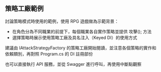 ﻿## 策略工廠範例

討論策略模式時使用的範例，使用 RPG 遊戲做為示範背景：
- 在角色分為不同職業的前提下，每個職業各自實作策略並提供 攻擊(); 方法
- 選擇策略時展示使用策略工廠及具名注入（Keyed DI）的使用方式

建議由 IAttackStrategyFactory 的策略工廠開始閱讀，並注意各個策略的實作和依賴類別，再對照 Program.cs 的 DI 註冊部份

也可以直接執行 API 服務，並從 Swagger 進行呼叫，再使用中斷點觀察